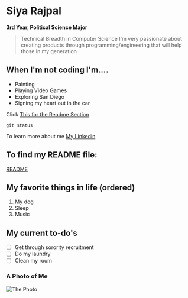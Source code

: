 # Siya Rajpal
**3rd Year, Political Science Major**
> Technical Breadth in Computer Science
> I'm very passionate about creating products through programming/engineering that will help those in my generation
## When I'm not coding I'm.... ##
- Painting
- Playing Video Games
- Exploring San Diego
- Signing my heart out in the car

Click [This for the Readme Section](#to-find-my-readme-file)


```git status```

To learn more about me [My Linkedin](https://www.linkedin.com/in/siya-rajpal)

## To find my README file: ##
[README](README.md)

## My favorite things in life (ordered) ##
1. My dog
2. Sleep
3. Music

## My current to-do's ##
- [ ] Get through sorority recruitment
- [ ] Do my laundry
- [ ] Clean my room

### A Photo of Me ###

![The Photo](Siya_Summer_2022.jpg)
